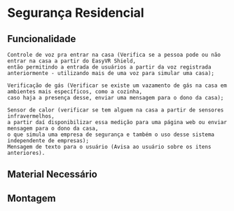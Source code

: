 # Segurança Residencial
  

## Funcionalidade

	Controle de voz pra entrar na casa (Verifica se a pessoa pode ou não entrar na casa a partir do EasyVR Shield, 
	então permitindo a entrada de usuários a partir da voz registrada anteriormente - utilizando mais de uma voz para simular uma casa);
	
	Verificação de gás (Verificar se existe um vazamento de gás na casa em ambientes mais específicos, como a cozinha,
	caso haja a presença desse, enviar uma mensagem para o dono da casa);
	
	Sensor de calor (verificar se tem alguem na casa a partir de sensores infravermelhos,
	a partir daí disponibilizar essa medição para uma página web ou enviar mensagem para o dono da casa, 
	o que simula uma empresa de segurança e também o uso desse sistema independente de empresas);
	Mensagem de texto para o usuário (Avisa ao usuário sobre os itens anteriores).

## Material Necessário



## Montagem
